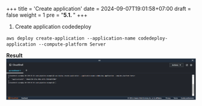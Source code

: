 +++
title = 'Create application'
date = 2024-09-07T19:01:58+07:00
draft = false
weight = 1
pre = "<b>5.1. </b>"
+++

1. Create application codedeploy

```console
aws deploy create-application --application-name codedeploy-application --compute-platform Server
```

**Result**
![alt text](image-31.png)




